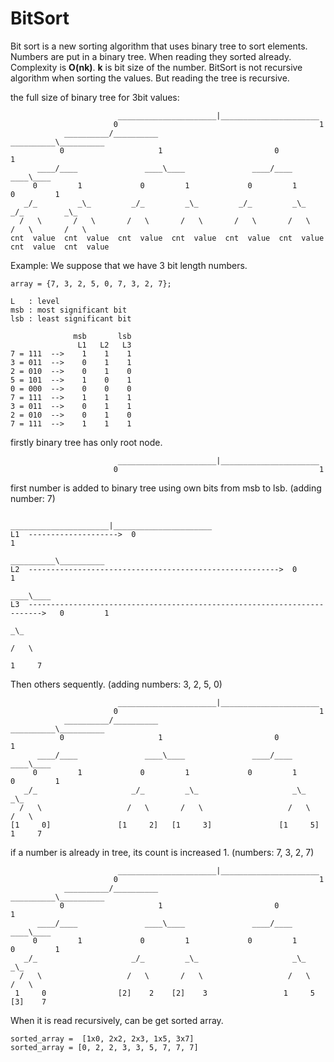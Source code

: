 # BitSort

Bit sort is a new sorting algorithm that uses binary tree to sort elements. Numbers are put in a binary tree. When reading they sorted already. Complexity is **O(nk)**. **k** is bit size of the number. BitSort is not recursive algorithm when sorting the values. But reading the tree is recursive.

the full size of binary tree for 3bit values:

                            ______________________|______________________                          
                           0                                             1                         
                __________/__________                           __________\__________              
               0                     1                         0                     1             
          ____/____               ____\____               ____/____               ____\____        
         0         1             0         1             0         1             0         1       
       _/_         _\_         _/_         _\_         _/_         _\_         _/_         _\_     
      /   \       /   \       /   \       /   \       /   \       /   \       /   \       /   \    
    cnt  value  cnt  value  cnt  value  cnt  value  cnt  value  cnt  value  cnt  value  cnt  value 
  
Example:
We suppose that we have 3 bit length numbers.

    array = {7, 3, 2, 5, 0, 7, 3, 2, 7};
    
    L   : level
    msb : most significant bit
    lsb : least significant bit
    
                  msb       lsb
                   L1   L2   L3
    7 = 111  -->    1    1    1
    3 = 011  -->    0    1    1
    2 = 010  -->    0    1    0
    5 = 101  -->    1    0    1
    0 = 000  -->    0    0    0
    7 = 111  -->    1    1    1
    3 = 011  -->    0    1    1
    2 = 010  -->    0    1    0
    7 = 111  -->    1    1    1

firstly binary tree has only root node.
    
                            ______________________|______________________                          
                           0                                             1                         


first number is added to binary tree using own bits from msb to lsb. 
(adding number: 7)


                                ______________________|______________________                          
    L1  -------------------->  0                                             1                         
                                                                    __________\__________              
    L2  -------------------------------------------------------->  0                     1             
                                                                                      ____\____        
    L3  ------------------------------------------------------------------------->   0         1       
                                                                                               _\_     
                                                                                              /   \    
                                                                                             1     7 

Then others sequently.
(adding numbers: 3, 2, 5, 0)


                            ______________________|______________________                          
                           0                                             1                         
                __________/__________                           __________\__________              
               0                     1                         0                     1             
          ____/____               ____\____               ____/____               ____\____        
         0         1             0         1             0         1             0         1       
       _/_                     _/_         _\_                     _\_                     _\_     
      /   \                   /   \       /   \                   /   \                   /   \    
    [1     0]               [1     2]   [1     3]               [1     5]                1     7 


if a number is already in tree, its count is increased 1.
(numbers: 7, 3, 2, 7)

                            ______________________|______________________                          
                           0                                             1                        
                __________/__________                           __________\__________              
               0                     1                         0                     1            
          ____/____               ____\____               ____/____               ____\____        
         0         1             0         1             0         1            0         1       
       _/_                     _/_         _\_                     _\_                     _\_     
      /   \                   /   \       /   \                   /   \                   /   \    
     1     0                [2]    2    [2]    3                 1     5                [3]    7 

When it is read recursively, can be get sorted array.

    sorted_array =  [1x0, 2x2, 2x3, 1x5, 3x7]
    sorted_array = [0, 2, 2, 3, 3, 5, 7, 7, 7]
